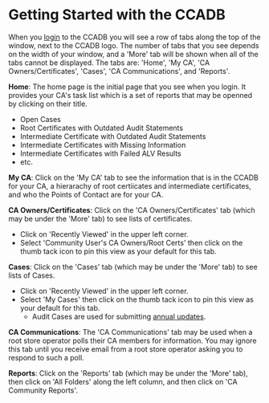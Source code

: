 # Getting Started with the CCADB #

When you [login](https://docs.google.com/document/d/18mgBGq15xSwaRpR_LhuHPUKQqG6L4__n6j_pi_yOuTk/edit#bookmark=id.rogrb9nhp5xs) 
to the CCADB you will see a row of tabs along the top 
of the window, next to the CCADB logo. The number of tabs that you
see depends on the width of your window, and a 'More' tab will
be shown when all of the tabs cannot be displayed. The tabs are:
'Home', 'My CA', 'CA Owners/Certificates', 'Cases', 'CA Communications', 
and 'Reports'.

**Home**: The home page is the initial page that you see when you login.
It provides your CA's task list which is a set of reports that may be openned
by clicking on their title.
* Open Cases
* Root Certificates with Outdated Audit Statements
* Intermediate Certificate with Outdated Audit Statements
* Intermediate Certificates with Missing Information
* Intermediate Certificates with Failed ALV Results
* etc.

**My CA**: Click on the 'My CA' tab to see the information that is in the CCADB
for your CA, a hierarachy of root certiicates and intermediate certificates,
and who the Points of Contact are for your CA.

**CA Owners/Certificates**: Click on the 'CA Owners/Certificates' tab 
(which may be under the 'More' tab) to see lists of certificates. 
* Click on 'Recently Viewed' in the upper left corner. 
* Select 'Community User's CA Owners/Root Certs'
then click on the thumb tack icon to pin this view as your default for this tab.

**Cases**: Click on the 'Cases' tab (which may be under the 'More' tab) to see 
lists of Cases.
* Click on 'Recently Viewed' in the upper left corner. 
* Select 'My Cases'
then click on the thumb tack icon to pin this view as your default for this tab.
    * Audit Cases are used for submitting [annual updates](updates).

**CA Communications**: The 'CA Communications' tab may be used when a root
store operator polls their CA members for information. You may ignore this tab
until you receive email from a root store operator asking you to respond to
such a poll.

**Reports**: Click on the 'Reports' tab (which may be under the 'More' tab), 
then click on 'All Folders' along the left column, and then click on 
'CA Community Reports'.

[CCADB-Login]: https://ccadb.force.com/


